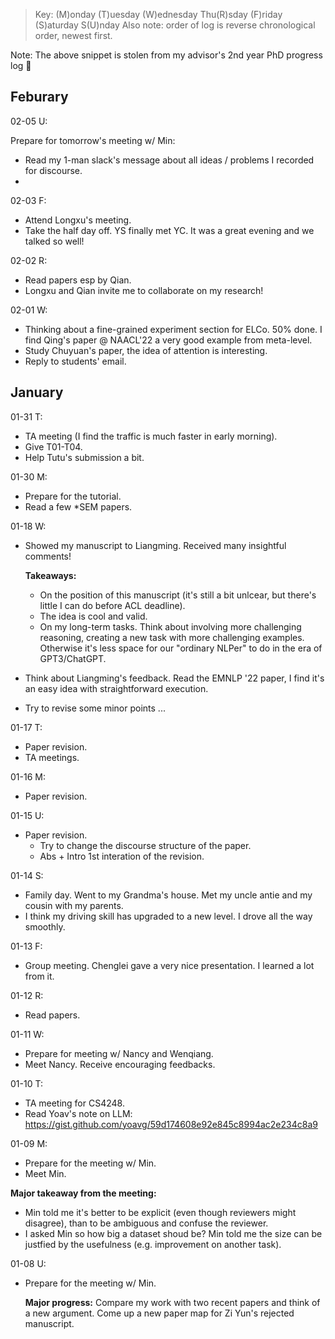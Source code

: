 

> Key: (M)onday (T)uesday (W)ednesday Thu(R)sday (F)riday (S)aturday S(U)nday
> Also note: order of log is reverse chronological order, newest first.

Note: The above snippet is stolen from my advisor's 2nd year PhD progress log 🤣



## Feburary



02-05 U:

Prepare for tomorrow's meeting w/ Min:

- Read my 1-man slack's message about all ideas / problems I recorded for discourse. 
- 



02-03 F:

- Attend Longxu's meeting. 
- Take the half day off. YS finally met YC. It was a great evening and we talked so well!



02-02 R:

- Read papers esp by Qian.
- Longxu and Qian invite me to collaborate on my research!



02-01 W:

- Thinking about a fine-grained experiment section for ELCo. 50% done. I find Qing's paper @ NAACL'22 a very good example from meta-level. 
- Study Chuyuan's paper, the idea of attention is interesting. 
- Reply to students' email. 



## January

01-31 T:

- TA meeting (I find the traffic is much faster in early morning). 
- Give T01-T04.
- Help Tutu's submission a bit. 



01-30 M:

- Prepare for the tutorial.
- Read a few *SEM papers. 



01-18 W:

- Showed my manuscript to Liangming. Received many insightful comments! 

  **Takeaways:**

  - On the position of this manuscript (it's still a bit unlcear, but there's little I can do before ACL deadline). 
  - The idea is cool and valid. 
  - On my long-term tasks. Think about involving more challenging reasoning, creating a new task with more challenging examples. Otherwise it's less space for our "ordinary NLPer" to do in the era of GPT3/ChatGPT. 

- Think about Liangming's feedback. Read the EMNLP '22 paper, I find it's an easy idea with straightforward execution. 

- Try to revise some minor points ...  



01-17 T:

- Paper revision. 
- TA meetings. 



01-16 M:

- Paper revision.



01-15 U:

- Paper revision. 
  - Try to change the discourse structure of the paper. 
  - Abs + Intro 1st interation of the revision.



01-14 S:

- Family day. Went to my Grandma's house. Met my uncle antie and my cousin with my parents. 
- I think my driving skill has upgraded to a new level. I drove all the way smoothly. 



01-13 F:

- Group meeting. Chenglei gave a very nice presentation. I learned a lot from it. 



01-12 R:

- Read papers. 



01-11 W:

- Prepare for meeting w/ Nancy and Wenqiang. 
- Meet Nancy. Receive encouraging feedbacks. 



01-10 T:

- TA meeting for CS4248. 
- Read Yoav's note on LLM: https://gist.github.com/yoavg/59d174608e92e845c8994ac2e234c8a9 



01-09 M:

- Prepare for the meeting w/ Min. 
- Meet Min. 

**Major takeaway from the meeting:**

- Min told me it's better to be explicit (even though reviewers might disagree), than to be ambiguous and confuse the reviewer. 
- I asked Min so how big a dataset shoud be? Min told me the size can be justfied by the usefulness (e.g. improvement on another task). 



01-08 U:

- Prepare for the meeting w/ Min. 

  **Major progress:** Compare my work with two recent papers and think of a new argument. Come up a new paper map for Zi Yun's rejected manuscript. 

  
